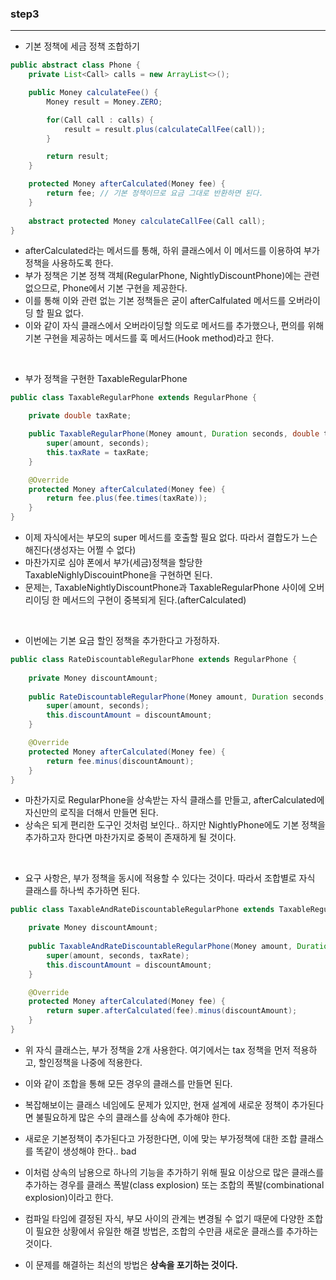 ### step3

---
- 기본 정책에 세금 정책 조합하기

```java
public abstract class Phone {
    private List<Call> calls = new ArrayList<>();

    public Money calculateFee() {
        Money result = Money.ZERO;

        for(Call call : calls) {
            result = result.plus(calculateCallFee(call));
        }

        return result;
    }

    protected Money afterCalculated(Money fee) {
        return fee; // 기본 정책이므로 요금 그대로 반환하면 된다.
    }
    
    abstract protected Money calculateCallFee(Call call);
}
```
- afterCalculated라는 메서드를 통해, 하위 클래스에서 이 메서드를 이용하여 부가 정책을 사용하도록 한다.
- 부가 정책은 기본 정책 객체(RegularPhone, NightlyDiscountPhone)에는 관련 없으므로, Phone에서 기본 구현을 제공한다.
- 이를 통해 이와 관련 없는 기본 정책들은 굳이 afterCalfulated 메서드를 오버라이딩 할 필요 없다.
- 이와 같이 자식 클래스에서 오버라이딩할 의도로 메서드를 추가했으나, 편의를 위해 기본 구현을 제공하는 메서드를 훅 메서드(Hook method)라고 한다.

<br>

- 부가 정책을 구현한 TaxableRegularPhone
```java
public class TaxableRegularPhone extends RegularPhone {

    private double taxRate;

    public TaxableRegularPhone(Money amount, Duration seconds, double taxRate) {
        super(amount, seconds);
        this.taxRate = taxRate;
    }

    @Override
    protected Money afterCalculated(Money fee) {
        return fee.plus(fee.times(taxRate));
    }
}
```
- 이제 자식에서는 부모의 super 메서드를 호출할 필요 없다. 따라서 결합도가 느슨해진다(생성자는 어쩔 수 없다)
- 마찬가지로 심야 폰에서 부가(세금)정책을 할당한 TaxableNighlyDiscouintPhone을 구현하면 된다.
- 문제는, TaxableNightlyDiscountPhone과 TaxableRegularPhone 사이에 오버리이딩 한 메서드의 구현이 중복되게 된다.(afterCalculated)

<br>

- 이번에는 기본 요금 할인 정책을 추가한다고 가정하자.
```java
public class RateDiscountableRegularPhone extends RegularPhone {
    
    private Money discountAmount;
    
    public RateDiscountableRegularPhone(Money amount, Duration seconds, Money discountAmount) {
        super(amount, seconds);
        this.discountAmount = discountAmount;
    }

    @Override
    protected Money afterCalculated(Money fee) {
        return fee.minus(discountAmount);
    }
}
```
- 마찬가지로 RegularPhone을 상속받는 자식 클래스를 만들고, afterCalculated에 자신만의 로직을 더해서 만들면 된다.
- 상속은 되게 편리한 도구인 것처럼 보인다.. 하지만 NightlyPhone에도 기본 정책을 추가하고자 한다면 마찬가지로 중복이 존재하게 될 것이다.

<br>

- 요구 사항은, 부가 정책을 동시에 적용할 수 있다는 것이다. 따라서 조합별로 자식 클래스를 하나씩 추가하면 된다.
```java
public class TaxableAndRateDiscountableRegularPhone extends TaxableRegularPhone {

    private Money discountAmount;
    
    public TaxableAndRateDiscountableRegularPhone(Money amount, Duration seconds, double taxRate, Money discountAmount) {
        super(amount, seconds, taxRate);
        this.discountAmount = discountAmount;
    }

    @Override
    protected Money afterCalculated(Money fee) {
        return super.afterCalculated(fee).minus(discountAmount);
    }
}
```
- 위 자식 클래스는, 부가 정책을 2개 사용한다. 여기에서는 tax 정책을 먼저 적용하고, 할인정책을 나중에 적용한다.
- 이와 같이 조합을 통해 모든 경우의 클래스를 만들면 된다.
- 복잡해보이는 클래스 네임에도 문제가 있지만, 현재 설계에 새로운 정책이 추가된다면 불필요하게 많은 수의 클래스를 상속에 추가해야 한다.
  
- 새로운 기본정책이 추가된다고 가정한다면, 이에 맞는 부가정책에 대한 조합 클래스를 똑같이 생성해야 한다.. bad
- 이처럼 상속의 남용으로 하나의 기능을 추가하기 위해 필요 이상으로 많은 클래스를 추가하는 경우를 클래스 폭발(class explosion) 또는 조합의 폭발(combinational explosion)이라고 한다.
- 컴파일 타임에 결정된 자식, 부모 사이의 관계는 변경될 수 없기 때문에 다양한 조합이 필요한 상황에서 유일한 해결 방법은, 조합의 수만큼 새로운 클래스를 추가하는 것이다.
- 이 문제를 해결하는 최선의 방법은 **상속을 포기하는 것이다.**

